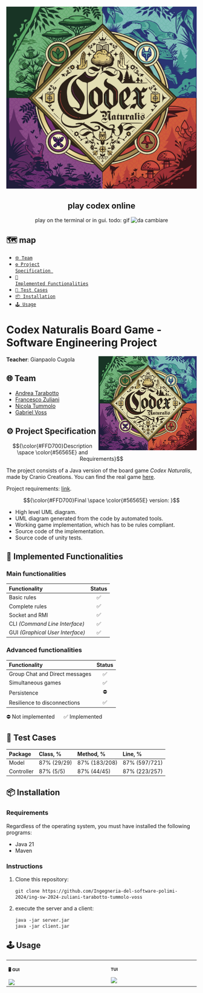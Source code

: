 
<div align="center">

![codex naturalis](https://github.com/Ingegneria-del-software-polimi-2024/ing-sw-2024-zuliani-tarabotto-tummolo-voss/blob/main/screenshots/cover.png?raw=true)

<h2> play codex online</h2>


play on the terminal or in gui.
todo: gif
<img src="" alt="da cambiare" style="width: 500px;" >
</div>

## 🗺️ map 
- [<code>🌐 Team</code>](#-team)
- [<code>⚙️ Project Specification </code>](#%EF%B8%8F-project-specification)
- [<code>🚦️ Implemented Functionalities</code>](#%EF%B8%8F-implemented-functionalities)
- [<code>📝 Test Cases</code>](#-test-cases)
- [<code>📦 Installation</code>](#-installation)
- [<code>🕹 Usage</code>](#-usage)

# Codex Naturalis Board Game - Software Engineering Project

<img src="https://github.com/Ingegneria-del-software-polimi-2024/ing-sw-2024-zuliani-tarabotto-tummolo-voss/blob/main/screenshots/cover.png?raw=true" width="260" align="right" />

**Teacher**: Gianpaolo Cugola

## 🌐 Team
* [Andrea Tarabotto](https://github.com/andrea-809)
* [Francesco Zuliani](https://github.com/francescomartino2002)
* [Nicola Tummolo](https://github.com/NTum07)
* [Gabriel Voss](https://github.com/voss01)

## ⚙️ Project Specification
$${\color{#FFD700}Description \space \color{#56565E} and Requirements}$$

The project consists of a Java version of the board game *Codex Naturalis*, made by Cranio Creations. You can find the real game [here](https://www.craniocreations.it/prodotto/codex-naturalis).

Project requirements: [link](https://github.com/Ingegneria-del-software-polimi-2024/ing-sw-2024-zuliani-tarabotto-tummolo-voss/blob/main/requirements.pdf?raw=true).

$${\color{#FFD700}Final \space \color{#56565E} version: }$$
* High level UML diagram.
* UML diagram generated from the code by automated tools.
* Working game implementation, which has to be rules compliant.
* Source code of the implementation.
* Source code of unity tests.

## 🚦️ Implemented Functionalities

### Main functionalities
| Functionality                    | Status |
|:---------------------------------|:------:|
| Basic rules                      |   ✅    |
| Complete rules                   |   ✅    |
| Socket and RMI                           |   ✅    |
| CLI _(Command Line Interface)_   |   ✅    |
| GUI _(Graphical User Interface)_ |   ✅    |

### Advanced functionalities
| Functionality                | Status |
|:-----------------------------|:------:|
| Group Chat and Direct messages         |   ✅      |
| Simultaneous games           |   ✅    |
| Persistence                  | ⛔      |
| Resilience to disconnections |   ✅     |

⛔ Not implemented &nbsp;&nbsp;&nbsp;&nbsp; ✅ Implemented

## 📝 Test Cases
| Package    | Class, %     | Method, %     | Line, %       |
|:-----------|:-------------|:--------------|:--------------|
| Model      | 87% (29/29) | 87% (183/208) | 87% (597/721) |
| Controller | 87% (5/5)   | 87% (44/45)   | 87% (223/257) |

## 📦 Installation

### Requirements

Regardless of the operating system, you must have installed the following programs:
- Java 21
- Maven


### Instructions
1. Clone this repository:
    ```shell
   git clone https://github.com/Ingegneria-del-software-polimi-2024/ing-sw-2024-zuliani-tarabotto-tummolo-voss
   ```


2. execute the server and a client:
    ```shell
    java -jar server.jar
    java -jar client.jar
    ```
## 🕹 Usage
<div class="table-devenvironment">
  <table style="font-size: 11px">
  <tr>
  <td valign="top" width="50%">
  
  #### 🖥️ GUI
  
<img src="https://github.com/Ingegneria-del-software-polimi-2024/ing-sw-2024-zuliani-tarabotto-tummolo-voss/blob/main/screenshots/GUI_gameBoard.png?raw=true" width="260" align="right" />
  
  </td>
  <td valign="top" width="50%">
  
  #### TUI
  
<img src="https://github.com/Ingegneria-del-software-polimi-2024/ing-sw-2024-zuliani-tarabotto-tummolo-voss/blob/main/screenshots/TUI_gameBoard.png?raw=true" width="260" align="right" />
  




  
  </td>
  </tr>
  </table>
</div>

